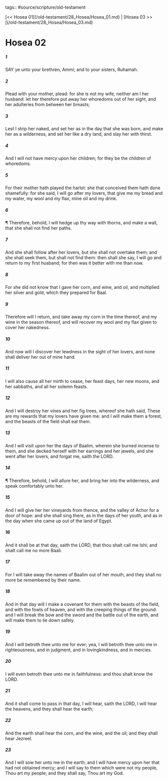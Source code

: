 tags:: #source/scripture/old-testament

[<< Hosea 01[(/old-testament/28_Hosea/Hosea_01.md) | [Hosea 03 >>[(/old-testament/28_Hosea/Hosea_03.md)

# Hosea 02

##### 1

SAY ye unto your brethren, Ammi; and to your sisters, Ruhamah.

##### 2

Plead with your mother, plead: for she is not my wife, neither am I her husband: let her therefore put away her whoredoms out of her sight, and her adulteries from between her breasts;

##### 3

Lest I strip her naked, and set her as in the day that she was born, and make her as a wilderness, and set her like a dry land, and slay her with thirst.

##### 4

And I will not have mercy upon her children; for they be the children of whoredoms.

##### 5

For their mother hath played the harlot: she that conceived them hath done shamefully: for she said, I will go after my lovers, that give me my bread and my water, my wool and my flax, mine oil and my drink.

##### 6

¶ Therefore, behold, I will hedge up thy way with thorns, and make a wall, that she shall not find her paths.

##### 7

And she shall follow after her lovers, but she shall not overtake them; and she shall seek them, but shall not find them: then shall she say, I will go and return to my first husband; for then was it better with me than now.

##### 8

For she did not know that I gave her corn, and wine, and oil, and multiplied her silver and gold, which they prepared for Baal.

##### 9

Therefore will I return, and take away my corn in the time thereof, and my wine in the season thereof, and will recover my wool and my flax given to cover her nakedness.

##### 10

And now will I discover her lewdness in the sight of her lovers, and none shall deliver her out of mine hand.

##### 11

I will also cause all her mirth to cease, her feast days, her new moons, and her sabbaths, and all her solemn feasts.

##### 12

And I will destroy her vines and her fig trees, whereof she hath said, These are my rewards that my lovers have given me: and I will make them a forest, and the beasts of the field shall eat them.

##### 13

And I will visit upon her the days of Baalim, wherein she burned incense to them, and she decked herself with her earrings and her jewels, and she went after her lovers, and forgat me, saith the LORD.

##### 14

¶ Therefore, behold, I will allure her, and bring her into the wilderness, and speak comfortably unto her.

##### 15

And I will give her her vineyards from thence, and the valley of Achor for a door of hope: and she shall sing there, as in the days of her youth, and as in the day when she came up out of the land of Egypt.

##### 16

And it shall be at that day, saith the LORD, that thou shalt call me Ishi; and shalt call me no more Baali.

##### 17

For I will take away the names of Baalim out of her mouth, and they shall no more be remembered by their name.

##### 18

And in that day will I make a covenant for them with the beasts of the field, and with the fowls of heaven, and with the creeping things of the ground: and I will break the bow and the sword and the battle out of the earth, and will make them to lie down safely.

##### 19

And I will betroth thee unto me for ever; yea, I will betroth thee unto me in righteousness, and in judgment, and in lovingkindness, and in mercies.

##### 20

I will even betroth thee unto me in faithfulness: and thou shalt know the LORD.

##### 21

And it shall come to pass in that day, I will hear, saith the LORD, I will hear the heavens, and they shall hear the earth;

##### 22

And the earth shall hear the corn, and the wine, and the oil; and they shall hear Jezreel.

##### 23

And I will sow her unto me in the earth; and I will have mercy upon her that had not obtained mercy; and I will say to them which were not my people, Thou art my people; and they shall say, Thou art my God.
